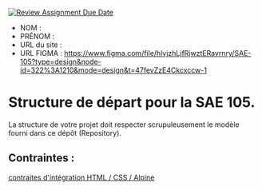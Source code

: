 [![Review Assignment Due Date](https://classroom.github.com/assets/deadline-readme-button-24ddc0f5d75046c5622901739e7c5dd533143b0c8e959d652212380cedb1ea36.svg)](https://classroom.github.com/a/kGMeGFDJ)
- NOM : 
- PRÉNOM :
- URL du site :
- URL FIGMA : https://www.figma.com/file/hlvjzhLjfRjwztERavrnry/SAE-105?type=design&node-id=322%3A1210&mode=design&t=47fevZzE4Ckcxccw-1

# Structure de départ pour la SAE 105.

La structure de votre projet doit respecter scrupuleusement le modèle fourni dans ce dépôt (Repository).

## Contraintes :
[contraites d'intégration HTML / CSS / Alpine](https://moodle.univ-fcomte.fr/mod/page/view.php?id=645799)
